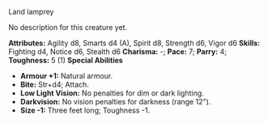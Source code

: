 Land lamprey

No description for this creature yet.

**Attributes:** Agility d8, Smarts d4 (A), Spirit d8, Strength d6, Vigor
d6
**Skills:** Fighting d4, Notice d6, Stealth d6
**Charisma:** -; **Pace:** 7; **Parry:** 4; **Toughness:** 5 (1)
**Special Abilities**
- **Armour +1:** Natural armour.
- **Bite:** Str+d4; Attach.
- **Low Light Vision:** No penalties for dim or dark lighting.
- **Darkvision:** No vision penalties for darkness (range 12").
- **Size -1:** Three feet long; Toughness -1.

